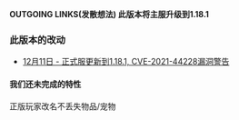 **OUTGOING LINKS(发散想法) 此版本将主服升级到1.18.1**  
  
### 此版本的改动
* [12月11日 - 正式服更新到1.18.1, CVE-2021-44228漏洞警告](12-11)  

#### 我们还未完成的特性
正版玩家改名不丢失物品/宠物  